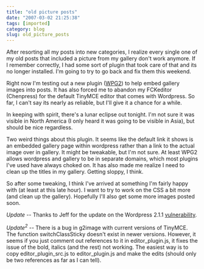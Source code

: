```yaml
---
title: "old picture posts"
date: "2007-03-02 21:25:38"
tags: [imported]
category: blog
slug: old_picture_posts
---
```


After resorting all my posts into new categories, I realize every single one of my old posts that included a picture from my gallery don't work anymore. If I remember correctly, I had some sort of plugin that took care of that and its no longer installed. I'm going to try to go back and fix them this weekend.

Right now I'm testing out a new plugin (<a href="http://http://wpg2.galleryembedded.com/" title="Nifty integration, I must say">WPG2</a>) to help embed gallery images into posts. It has also forced me to abandon my FCKeditor (Chenpress) for the default TinyMCE editor that comes with Wordpress. So far, I can't say its nearly as reliable, but I'll give it a chance for a while.

In keeping with spirit, there's a lunar eclipse out tonight. I'm not sure it was visible in North America (I only heard it was going to be visible in Asia), but should be nice regardless.

Two weird things about this plugin. It seems like the default link it shows is an embedded gallery page within wordpress rather than a link to the actual image over in gallery. It might be tweakable, but I'm not sure. At least WPG2 allows wordpress and gallery to be in separate domains, which most plugins I've used have always choked on. It has also made me realize I need to clean up the titles in my gallery. Getting sloppy, I think.

So after some tweaking, I think I've arrived at something I'm fairly happy with (at least at this late hour). I want to try to work on the CSS a bit more (and clean up the gallery). Hopefully I'll also get some more images posted soon.

<em>Update</em> -- Thanks to Jeff for the update on the Wordpress 2.1.1 <a href="http://wordpress.org/development/2007/03/upgrade-212/" title="Definitely not good">vulnerability</a>.

<em>Update<sup>2</sup></em> -- There is a bug in g2image with current versions of TinyMCE. The function switchClassSticky doesn't exist in newer versions. However, it seems if you just comment out references to it in editor_plugin.js, it fixes the issue of the bold, italics (and the rest) not working. The easiest way is to copy editor_plugin_src.js to editor_plugin.js and make the edits (should only be two references as far as I can tell).

